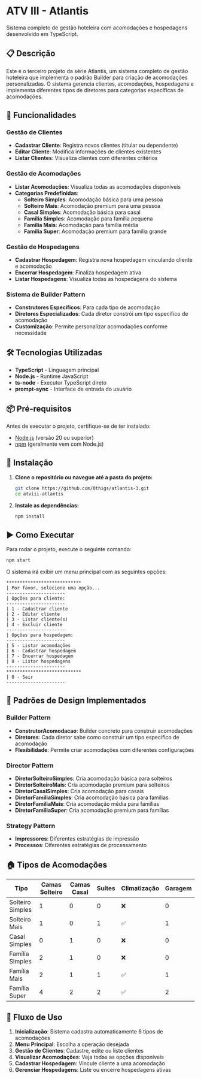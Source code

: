 # ATV III - Atlantis

Sistema completo de gestão hoteleira com acomodações e hospedagens desenvolvido em TypeScript.

## 📋 Descrição

Este é o terceiro projeto da série Atlantis, um sistema completo de gestão hoteleira que implementa o padrão Builder para criação de acomodações personalizadas. O sistema gerencia clientes, acomodações, hospedagens e implementa diferentes tipos de diretores para categorias específicas de acomodações.

## 🚀 Funcionalidades

### Gestão de Clientes
- **Cadastrar Cliente**: Registra novos clientes (titular ou dependente)
- **Editar Cliente**: Modifica informações de clientes existentes
- **Listar Clientes**: Visualiza clientes com diferentes critérios

### Gestão de Acomodações
- **Listar Acomodações**: Visualiza todas as acomodações disponíveis
- **Categorias Predefinidas**: 
  - **Solteiro Simples**: Acomodação básica para uma pessoa
  - **Solteiro Mais**: Acomodação premium para uma pessoa
  - **Casal Simples**: Acomodação básica para casal
  - **Família Simples**: Acomodação para família pequena
  - **Família Mais**: Acomodação para família média
  - **Família Super**: Acomodação premium para família grande

### Gestão de Hospedagens
- **Cadastrar Hospedagem**: Registra nova hospedagem vinculando cliente e acomodação
- **Encerrar Hospedagem**: Finaliza hospedagem ativa
- **Listar Hospedagens**: Visualiza todas as hospedagens do sistema

### Sistema de Builder Pattern
- **Construtores Específicos**: Para cada tipo de acomodação
- **Diretores Especializados**: Cada diretor constrói um tipo específico de acomodação
- **Customização**: Permite personalizar acomodações conforme necessidade

## 🛠️ Tecnologias Utilizadas

- **TypeScript** - Linguagem principal
- **Node.js** - Runtime JavaScript
- **ts-node** - Executor TypeScript direto
- **prompt-sync** - Interface de entrada do usuário

## 📦 Pré-requisitos

Antes de executar o projeto, certifique-se de ter instalado:

- [Node.js](https://nodejs.org/) (versão 20 ou superior)
- [npm](https://www.npmjs.com/) (geralmente vem com Node.js)

## 🔧 Instalação

1. **Clone o repositório ou navegue até a pasta do projeto:**
   ```bash
   git clone https://github.com/0thigs/atlantis-3.git
   cd atviii-atlantis
   ```

2. **Instale as dependências:**
   ```bash
   npm install
   ```

## ▶️ Como Executar

Para rodar o projeto, execute o seguinte comando:

```bash
npm start
```

O sistema irá exibir um menu principal com as seguintes opções:

```
****************************
| Por favor, selecione uma opção...
----------------------
| Opções para cliente:
----------------------
| 1 - Cadastrar cliente
| 2 - Editar cliente
| 3 - Listar cliente(s)
| 4 - Excluir cliente
----------------------
| Opções para hospedagem:
----------------------
| 5 - Listar acomodações
| 6 - Cadastrar hospedagem
| 7 - Encerrar hospedagem
| 8 - Listar hospedagens
----------------------
****************************
| 0 - Sair
----------------------
```

## 🎯 Padrões de Design Implementados

### Builder Pattern
- **ConstrutorAcomodacao**: Builder concreto para construir acomodações
- **Diretores**: Cada diretor sabe como construir um tipo específico de acomodação
- **Flexibilidade**: Permite criar acomodações com diferentes configurações

### Director Pattern
- **DiretorSolteiroSimples**: Cria acomodação básica para solteiros
- **DiretorSolteiroMais**: Cria acomodação premium para solteiros
- **DiretorCasalSimples**: Cria acomodação para casais
- **DiretorFamiliaSimples**: Cria acomodação básica para famílias
- **DiretorFamiliaMais**: Cria acomodação média para famílias
- **DiretorFamiliaSuper**: Cria acomodação premium para famílias

### Strategy Pattern
- **Impressores**: Diferentes estratégias de impressão
- **Processos**: Diferentes estratégias de processamento

## 🏠 Tipos de Acomodações

| Tipo | Camas Solteiro | Camas Casal | Suítes | Climatização | Garagem |
|------|----------------|-------------|--------|---------------|----------|
| Solteiro Simples | 1 | 0 | 0 | ❌ | 0 |
| Solteiro Mais | 1 | 0 | 1 | ✅ | 1 |
| Casal Simples | 0 | 1 | 0 | ❌ | 0 |
| Família Simples | 2 | 1 | 0 | ❌ | 0 |
| Família Mais | 2 | 1 | 1 | ✅ | 1 |
| Família Super | 4 | 2 | 2 | ✅ | 2 |

## 🔄 Fluxo de Uso

1. **Inicialização**: Sistema cadastra automaticamente 6 tipos de acomodações
2. **Menu Principal**: Escolha a operação desejada
3. **Gestão de Clientes**: Cadastre, edite ou liste clientes
4. **Visualizar Acomodações**: Veja todas as opções disponíveis
5. **Cadastrar Hospedagem**: Vincule cliente a uma acomodação
6. **Gerenciar Hospedagens**: Liste ou encerre hospedagens ativas